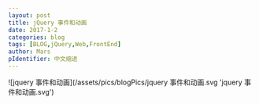 ```yaml
---
layout: post
title: jQuery 事件和动画
date: 2017-1-2
categories: blog
tags: [BLOG,jQuery,Web,FrontEnd]
author: Mars
pIdentifier: 中文缩进
---
```


![jquery 事件和动画](/assets/pics/blogPics/jquery 事件和动画.svg 'jquery 事件和动画.svg')
